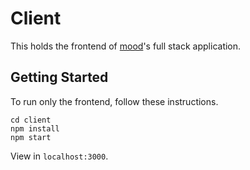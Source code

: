 # Client 

This holds the frontend of [mood](https://github.com/helencho/mood)'s full stack application. 


## Getting Started

To run only the frontend, follow these instructions.

```
cd client
npm install
npm start
```

View in `localhost:3000`.
